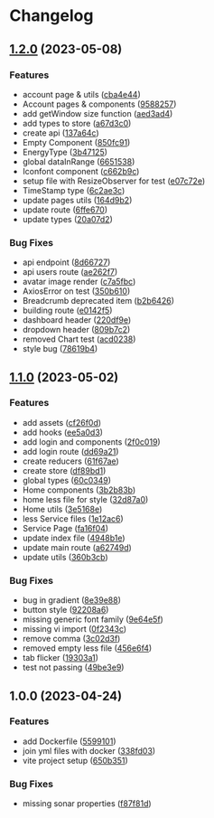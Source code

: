 # Changelog

## [1.2.0](https://github.com/TrackER-Corporation/TrackER-UI/compare/v1.1.0...v1.2.0) (2023-05-08)


### Features

* account page & utils ([cba4e44](https://github.com/TrackER-Corporation/TrackER-UI/commit/cba4e448a63e3c691577edbb52a923d34f48baa3))
* Account pages & components ([9588257](https://github.com/TrackER-Corporation/TrackER-UI/commit/9588257b2e269b225be037d118b36363e27d5f2b))
* add getWindow size function ([aed3ad4](https://github.com/TrackER-Corporation/TrackER-UI/commit/aed3ad424ab817606c5cebd70dcc17cb73853ade))
* add types to store ([a67d3c0](https://github.com/TrackER-Corporation/TrackER-UI/commit/a67d3c0fc4aec61282768ed669e9568097f281ac))
* create api ([137a64c](https://github.com/TrackER-Corporation/TrackER-UI/commit/137a64c9e4193e769c6f57e5f8c016447a460eda))
* Empty Component ([850fc91](https://github.com/TrackER-Corporation/TrackER-UI/commit/850fc911f4ef0e12cd26539bb6da898301df826c))
* EnergyType ([3b47125](https://github.com/TrackER-Corporation/TrackER-UI/commit/3b47125f0aab6b99de254c68b95561557c487525))
* global dataInRange ([6651538](https://github.com/TrackER-Corporation/TrackER-UI/commit/66515383783564715e48fde803adf37f6b606554))
* Iconfont component ([c662b9c](https://github.com/TrackER-Corporation/TrackER-UI/commit/c662b9cf12bcf21cdd3eda1cff36a3c6f664393f))
* setup file with ResizeObserver for test ([e07c72e](https://github.com/TrackER-Corporation/TrackER-UI/commit/e07c72ed8732f563582bc8c8db873399594e7916))
* TimeStamp type ([6c2ae3c](https://github.com/TrackER-Corporation/TrackER-UI/commit/6c2ae3c7c2bcf95ffae379177d5df34c8a040491))
* update pages utils ([164d9b2](https://github.com/TrackER-Corporation/TrackER-UI/commit/164d9b2d27c33df74fa9827a92383fe87964d470))
* update route ([6ffe670](https://github.com/TrackER-Corporation/TrackER-UI/commit/6ffe6709075cdfbb63aa24d2fa7be3d60c343e1c))
* update types ([20a07d2](https://github.com/TrackER-Corporation/TrackER-UI/commit/20a07d2589edc9640cbdd3d089d69817ae7b8833))


### Bug Fixes

* api endpoint ([8d66727](https://github.com/TrackER-Corporation/TrackER-UI/commit/8d667274a216a0e088229176ea5721b81f269a42))
* api users route ([ae262f7](https://github.com/TrackER-Corporation/TrackER-UI/commit/ae262f7a7f7ed193e8b4e76874f2fe05227348a1))
* avatar image render ([c7a5fbc](https://github.com/TrackER-Corporation/TrackER-UI/commit/c7a5fbc6dfebea52211073bb8472648ddef1989c))
* AxiosError on test ([350b610](https://github.com/TrackER-Corporation/TrackER-UI/commit/350b6109238b689fef96cd7bb282c85fce36aa42))
* Breadcrumb deprecated item ([b2b6426](https://github.com/TrackER-Corporation/TrackER-UI/commit/b2b64262b862f885db4a2190bedb314353677ebf))
* building route ([e0142f5](https://github.com/TrackER-Corporation/TrackER-UI/commit/e0142f5f35ab78dac1ade221a6cd70d761b77493))
* dashboard header ([220df9e](https://github.com/TrackER-Corporation/TrackER-UI/commit/220df9eb013a98e5b7dff157b0ac74b3b88f6478))
* dropdown header ([809b7c2](https://github.com/TrackER-Corporation/TrackER-UI/commit/809b7c264a848265a7f28aaabf64321db20dc09d))
* removed Chart test ([acd0238](https://github.com/TrackER-Corporation/TrackER-UI/commit/acd02383e6b873c35a1f13cbbd8faac2eb452590))
* style bug ([78619b4](https://github.com/TrackER-Corporation/TrackER-UI/commit/78619b47e1066c6afbba45f1a2e8df449e4b854c))

## [1.1.0](https://github.com/TrackER-Corporation/TrackER-UI/compare/v1.0.0...v1.1.0) (2023-05-02)


### Features

* add assets ([cf26f0d](https://github.com/TrackER-Corporation/TrackER-UI/commit/cf26f0da6434c5c5f28f987d85fb4f75b346fe4c))
* add hooks ([ee5a0d3](https://github.com/TrackER-Corporation/TrackER-UI/commit/ee5a0d312d0ffd6a4871eb381b9b0db364f47de3))
* add login and components ([2f0c019](https://github.com/TrackER-Corporation/TrackER-UI/commit/2f0c019457c8aa52b069c943b738e72aa8e67988))
* add login route ([dd69a21](https://github.com/TrackER-Corporation/TrackER-UI/commit/dd69a212b28373155ff89aebf2bf21f2bf95fbac))
* create reducers ([61f67ae](https://github.com/TrackER-Corporation/TrackER-UI/commit/61f67ae5a652075f1d12a7349b77354a5e24d343))
* create store ([df89bd1](https://github.com/TrackER-Corporation/TrackER-UI/commit/df89bd1947520e14e017214c2de12befb2a1370b))
* global types ([60c0349](https://github.com/TrackER-Corporation/TrackER-UI/commit/60c0349d5bf3e2322344ae88b8ffd7e5fea68933))
* Home components ([3b2b83b](https://github.com/TrackER-Corporation/TrackER-UI/commit/3b2b83b7dc3f6c0265b3e1ec889658a1dc3aa3e4))
* home less file for style ([32d87a0](https://github.com/TrackER-Corporation/TrackER-UI/commit/32d87a0e01277e84e2b4721dd4e7bd87b8f1c592))
* Home utils ([3e5168e](https://github.com/TrackER-Corporation/TrackER-UI/commit/3e5168e11cbda870029f7ecc52becaa6b73fea43))
* less Service files ([1e12ac6](https://github.com/TrackER-Corporation/TrackER-UI/commit/1e12ac68e8a03d917631ea83e70a33cbe84589af))
* Service Page ([fa16f04](https://github.com/TrackER-Corporation/TrackER-UI/commit/fa16f04ba3e63a8f2f384dee3adb7dbf0a1928f5))
* update index file ([4948b1e](https://github.com/TrackER-Corporation/TrackER-UI/commit/4948b1e12fff9fd6131a66915ed5351dbd94947a))
* update main route ([a62749d](https://github.com/TrackER-Corporation/TrackER-UI/commit/a62749d81d0dcb5f668b9943bc24692dfa05a63b))
* update utils ([360b3cb](https://github.com/TrackER-Corporation/TrackER-UI/commit/360b3cba7ed77c7f4a48459ec49d53b8779c75f6))


### Bug Fixes

* bug in gradient ([8e39e88](https://github.com/TrackER-Corporation/TrackER-UI/commit/8e39e8843c075f48c514a5be1b7da1a10b07a5a5))
* button style ([92208a6](https://github.com/TrackER-Corporation/TrackER-UI/commit/92208a6708c26579f516439abd93924361a9ffde))
* missing generic font family ([9e64e5f](https://github.com/TrackER-Corporation/TrackER-UI/commit/9e64e5fa9508946fc98db82acdb25fe86fd3fbb5))
* missing vi import ([0f2343c](https://github.com/TrackER-Corporation/TrackER-UI/commit/0f2343c64bcbf64766d53a0eb091308157773d2d))
* remove comma ([3c02d3f](https://github.com/TrackER-Corporation/TrackER-UI/commit/3c02d3f265d5796bf5af3074e6e19a2adb3bc79c))
* removed empty less file ([456e6f4](https://github.com/TrackER-Corporation/TrackER-UI/commit/456e6f49f0cdc588350fdeac99ad13caeb0849dc))
* tab flicker ([19303a1](https://github.com/TrackER-Corporation/TrackER-UI/commit/19303a17e5b7bff7639d6890a159c61f098cd315))
* test not passing ([49be3e9](https://github.com/TrackER-Corporation/TrackER-UI/commit/49be3e9352a604547f6a6781504d61b3e1ecc7d5))

## 1.0.0 (2023-04-24)


### Features

* add Dockerfile ([5599101](https://github.com/TrackER-Corporation/TrackER-UI/commit/5599101f5c03633ee92df7fea91b77c3a7e60bdd))
* join yml files with docker ([338fd03](https://github.com/TrackER-Corporation/TrackER-UI/commit/338fd03ec52d98ac89f5aa133ea4fd2f5f5cd271))
* vite project setup ([650b351](https://github.com/TrackER-Corporation/TrackER-UI/commit/650b35104f8ec980747b9dc4a5f73d737aebfb9b))


### Bug Fixes

* missing sonar properties ([f87f81d](https://github.com/TrackER-Corporation/TrackER-UI/commit/f87f81db30fc901a7df0d3181c7a16f0abf411a3))
